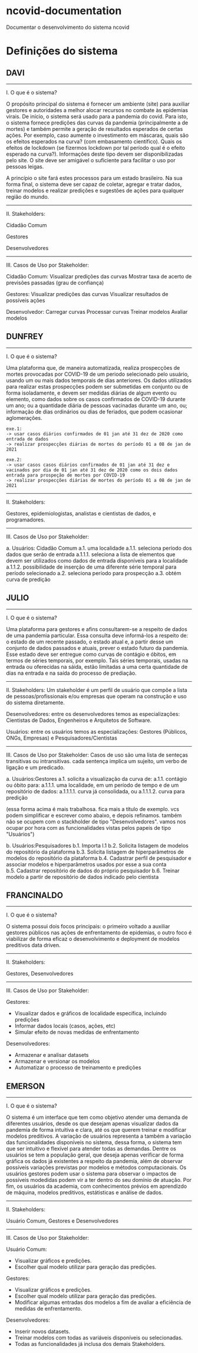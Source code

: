 # ncovid-documentation

Documentar o desenvolvimento do sistema ncovid

# Definições do sistema

## DAVI

--------
I. O que é o sistema?

O propósito principal do sistema é fornecer um ambiente (site) para auxiliar gestores e autoridades a melhor alocar recursos no combate às epidemias virais. De início, o sistema será usado para a pandemia do covid. Para isto, o sistema fornece predições das curvas da pandemia (principalmente a de mortes) e também permite a geração de resultados esperados de certas ações. Por exemplo, caso aumente o investimento em máscaras, quais são os efeitos esperados na curva? (com embasamento científico). Quais os efeitos de lockdown (se fizermos lockdown por tal período qual é o efeito esperado na curva?). Informações deste tipo devem ser disponibilizadas pelo site. O site deve ser amigável o suficiente para facilitar o uso por pessoas leigas.

A princípio o site fará estes processos para um estado brasileiro. Na sua forma final, o sistema deve ser capaz de coletar, agregar e tratar dados, treinar modelos e realizar predições e sugestões de ações para qualquer região do mundo.


--------
II.  Stakeholders:

Cidadão Comum

Gestores

Desenvolvedores

--------
III.  Casos de Uso por Stakeholder:

Cidadão Comum:
Visualizar predições das curvas
Mostrar taxa de acerto de previsões passadas (grau de confiança)

Gestores:
Visualizar predições das curvas
Visualizar resultados de possíveis ações

Desenvolvedor:
Carregar curvas
Processar curvas
Treinar modelos
Avaliar modelos


## DUNFREY

--------
I. O que é o sistema?

Uma plataforma que, de maneira automatizada, realiza prospecções de mortes provocadas por COVID-19 de um periodo selecionado pelo usuário, usando um ou mais dados temporais de dias anteriores. Os dados utilizados para realizar estas prospecções podem ser submetidas em conjunto ou de forma isoladamente, e devem ser medidas diárias de algum evento ou elemento, como dados sobre os casos confirmados de COVID-19 durante um ano; ou a quantidade diária de pessoas vacinadas durante um ano, ou; informação de dias ordinários ou dias de feriados, que podem ocasionar aglomerações.

```
exe.1:
-> usar casos diários confirmados de 01 jan até 31 dez de 2020 como entrada de dados
-> realizar prospecções diárias de mortes do período 01 a 08 de jan de 2021

exe.2:
-> usar casos casos diários confirmados de 01 jan até 31 dez e vacinados por dia de 01 jan até 31 dez de 2020 como os dois dados entrada para prospeção de mortes por COVID-19
-> realizar prospecções diárias de mortes do período 01 a 08 de jan de 2021
```

--------
II.  Stakeholders:

Gestores, epidemiologistas, analistas e cientistas de dados, e programadores.

--------
III. Casos de Uso por Stakeholder:

a. Usuários: Cidadão Comum 
a.1. uma localidade
a.1.1. seleciona período dos dados que serão de entrada
a.1.1.1. seleciona a lista de elementos que devem ser utilizados como dados de entrada disponíveis para a localidade
a.1.1.2. possibilidade de inserção de uma diferente série temporal para período selecionado
a.2. seleciona período para prospecção
a.3. obtém curva de predição


## JULIO

--------
I. O que é o sistema?

Uma plataforma para gestores e afins consultarem-se a respeito de dados de uma pandemia particular. Essa consulta deve informá-los a respeito de: o estado de um recente passado, o estado atual e, a partir desse um conjunto de dados passados e atuais, prever o estado futuro da pandemia. Esse estado deve ser entregue como curvas de contágio e óbitos, em termos de séries temporais, por exemplo. Tais séries temporais, usadas na entrada ou oferecidas na sáida, estão limitadas a uma certa quantidade de dias na entrada e na saída do processo de prediação.


--------
II. Stakeholders:
Um stakeholder é um perfil de usuário que compõe a lista de pessoas/profissionais e/ou empresas que operam na construção e uso do sistema diretamente.

Desenvolvedores: entre os desenvolvedores temos as especializações: Cientistas de Dados, Engenheiros e Arquitetos de Software.

Usuários: entre os usuários temos as especializações: Gestores (Públicos, ONGs, Empresas) e Pesquisadores/Cientistas


--------
III. Casos de Uso por Stakeholder:
  Casos de uso são uma lista de senteças transitivas ou intransitivas. cada sentença implica um sujeito, um verbo de ligação e um predicado.

  a. Usuários:Gestores 
  a.1. solicita a visualização da curva de: 
  a.1.1. contágio ou óbito para:
  a.1.1.1. uma localidade, em um período de tempo e de um repositório de dados:
  a.1.1.1.1. curva já consolidada, ou
  a.1.1.1.2. curva para predição
  
  (essa forma acima é mais trabalhosa. fica mais a título de exemplo. vcs podem simplificar e escrever como abaixo, e depois refinamos. também não se ocupem com o stackholder de tipo "Desenvolvedores". vamos nos ocupar por hora com as funcionalidades vistas pelos papeis de tipo "Usuários")
  
  b. Usuários:Pesquisadores 
  b.1. Importa I.1
  b.2. Solicita listagem de modelos do repositório da plataforma
  b.3. Solicita listagem de hiperparâmetros de modelos do repositório da plataforma
  b.4. Cadastrar perfil de pesquisador e associar modelos e hiperparâmetros usados por esse a sua conta  
  b.5. Cadastrar repositório de dados do próprio pesquisador
  b.6. Treinar modelo a partir de repositório de dados indicado pelo cientista

## FRANCINALDO
--------
I. O que é o sistema?

O sistema possui dois focos principais: o primeiro voltado a auxiliar gestores públicos nas ações de enfrentamento de epidemias, o outro foco é viabilizar de forma eficaz o desenvolvimento e deployment de modelos preditivos data driven.


--------
II.  Stakeholders:

Gestores, Desenvolvedores

--------
III.  Casos de Uso por Stakeholder:

Gestores:
- Visualizar dados e gráficos de localidade específica, incluindo predições
- Informar dados locais (casos, ações, etc)
- Simular efeito de novas medidas de enfrentamento

Desenvolvedores:
- Armazenar e analisar datasets
- Armazenar e versionar os modelos
- Automatizar o processo de treinamento e predições

## EMERSON
--------
I. O que é o sistema?

O sistema é um interface que tem como objetivo atender uma demanda de diferentes usuários, desde os que desejam apenas visualizar dados da pandemia de forma intuitiva e clara, até os que querem treinar e modificar modelos preditivos. A variação de usuários representa a também a variação das funcionalidades disponíveis no sistema, dessa forma, o sistema tem que ser intuitivo e flexível para atender todas as demandas. Dentre os usuários se tem a população geral, que deseja apenas verificar de forma gráfica os dados já existentes a respeito da pandemia, além de observar possíveis variações previstas por modelos e métodos computacionais. Os usuários gestores podem usar o sistema para observar o impactos de possíveis modedidas podem vir a ter dentro do seu domínio de atuação. Por fim, os usuários da academia, com conhecimentos prévios em aprendizdo de máquina, modelos preditivos, estátisticas e análise de dados.

--------
II.  Stakeholders:

Usuário Comum, Gestores e Desenvolvedores

--------
III.  Casos de Uso por Stakeholder:

Usuário Comum:
- Visualizar gráficos e predições.
- Escolher qual modelo utilizar para geração das predições.

Gestores:
- Visualizar gráficos e predições.
- Escolher qual modelo utilizar para geração das predições.
- Modificar algumas entradas dos modelos a fim de avaliar a eficiência de medidas de enfrentamento.

Desenvolvedores:
- Inserir novos datasets.
- Treinar modelos com todas as variáveis disponíveis ou selecionadas.
- Todas as funcionalidades já inclusa dos demais Stakeholders.


